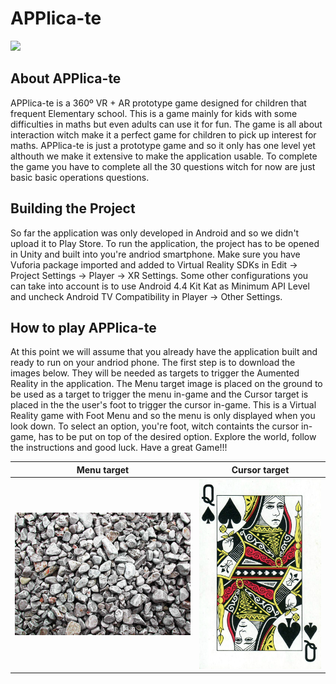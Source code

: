 # APPlica-te

<img src="images/intro.gif">

## About APPlica-te

APPlica-te is a 360º VR + AR prototype game designed for children that frequent Elementary school. This is a game mainly for kids with some difficulties in maths but even adults can use it for fun. The game is all about interaction witch make it a perfect game for children to pick up interest for maths. 
APPlica-te is just a prototype game and so it only has one level yet althouth we make it extensive to make the application usable. To complete the game you have to complete all the 30 questions witch for now are just basic basic operations questions.

## Building the Project

So far the application was only developed in Android and so we didn't upload it to Play Store. 
To run the application, the project has to be opened in Unity and built into you're andriod smartphone. Make sure you have Vuforia package imported and added to Virtual Reality SDKs in Edit -> Project Settings -> Player -> XR Settings. 
Some other configurations you can take into account is to use Android 4.4 Kit Kat as Minimum API Level and uncheck Android TV Compatibility in Player -> Other Settings.

## How to play APPlica-te

At this point we will assume that you already have the application built and ready to run on your andriod phone.
The first step is to download the images below. They will be needed as targets to trigger the Aumented Reality in the application. The Menu target image is placed on the ground to be used as a target to trigger the menu in-game and the Cursor target is placed in the the user's foot to trigger the cursor in-game. 
This is a Virtual Reality game with Foot Menu and so the menu is only displayed when you look down. To select an option, you're foot, witch containts the cursor in-game, has to be put on top of the desired option. 
Explore the world, follow the instructions and good luck. Have a great Game!!!

Menu target             |  Cursor target
:-------------------------:|:-------------------------:
![](images/stones.jpg)  |  ![](images/queen.jpg)


